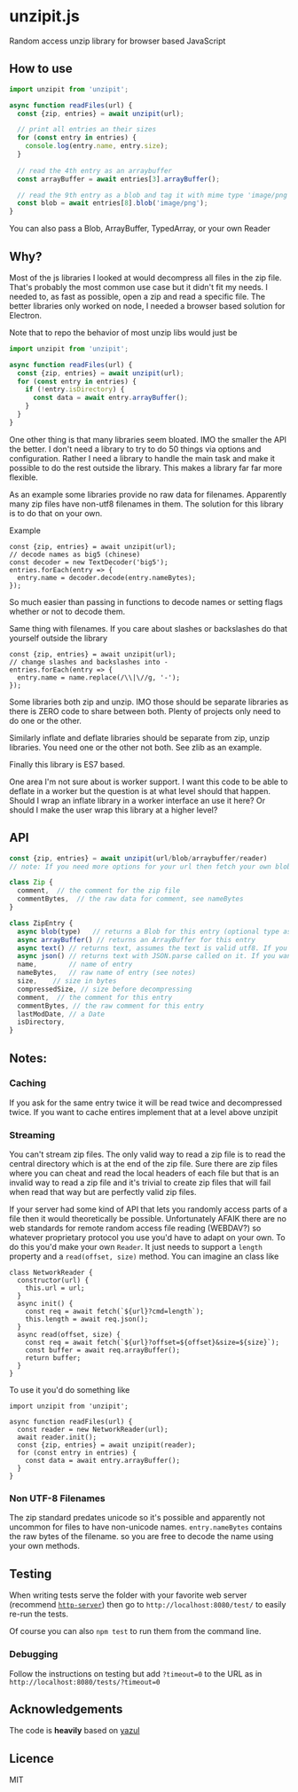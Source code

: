 # unzipit.js

Random access unzip library for browser based JavaScript

## How to use

```js
import unzipit from 'unzipit';

async function readFiles(url) {
  const {zip, entries} = await unzipit(url);

  // print all entries an their sizes
  for (const entry in entries) {
    console.log(entry.name, entry.size);
  }
  
  // read the 4th entry as an arraybuffer
  const arrayBuffer = await entries[3].arrayBuffer();

  // read the 9th entry as a blob and tag it with mime type 'image/png'
  const blob = await entries[8].blob('image/png');
}
```

You can also pass a Blob, ArrayBuffer, TypedArray, or your own Reader

## Why?

Most of the js libraries I looked at would decompress all files in the zip file.
That's probably the most common use case but it didn't fit my needs. I needed
to, as fast as possible, open a zip and read a specific file. The better libraries
only worked on node, I needed a browser based solution for Electron.

Note that to repo the behavior of most unzip libs would just be

```js
import unzipit from 'unzipit';

async function readFiles(url) {
  const {zip, entries} = await unzipit(url);
  for (const entry in entries) {
    if (!entry.isDirectory) {
      const data = await entry.arrayBuffer();
    }
  }
}
```

One other thing is that many libraries seem bloated. IMO the smaller the API the better.
I don't need a library to try to do 50 things via options and configuration. Rather I need
a library to handle the main task and make it possible to do the rest outside the library.
This makes a library far far more flexible.

As an example some libraries provide no raw data for filenames. Apparently many zip files
have non-utf8 filenames in them. The solution for this library is to do that on your own.

Example

    const {zip, entries} = await unzipit(url);
    // decode names as big5 (chinese)
    const decoder = new TextDecoder('big5');
    entries.forEach(entry => {
      entry.name = decoder.decode(entry.nameBytes);
    });
    
So much easier than passing in functions to decode names or setting flags whether or not to decode them.

Same thing with filenames. If you care about slashes or backslashes do that yourself outside the library

    const {zip, entries} = await unzipit(url);
    // change slashes and backslashes into -
    entries.forEach(entry => {
      entry.name = name.replace(/\\|\//g, '-');
    });

Some libraries both zip and unzip.
IMO those should be separate libraries as there is ZERO code to share between
both. Plenty of projects only need to do one or the other.

Similarly inflate and deflate libraries should be separate from zip, unzip libraries.
You need one or the other not both. See zlib as an example.

Finally this library is ES7 based.

One area I'm not sure about is worker support. I want this code to be able
to deflate in a worker but the question is at what level should that happen.
Should I wrap an inflate library in a worker interface an use it here?
Or should I make the user wrap this library at a higher level?

## API

```js
const {zip, entries} = await unzipit(url/blob/arraybuffer/reader)
// note: If you need more options for your url then fetch your own blob and pass the blob in
```

```js
class Zip {
  comment,  // the comment for the zip file
  commentBytes,  // the raw data for comment, see nameBytes
}
```

```js
class ZipEntry {
  async blob(type)   // returns a Blob for this entry (optional type as in 'image/jpeg'
  async arrayBuffer() // returns an ArrayBuffer for this entry
  async text() // returns text, assumes the text is valid utf8. If you want more options decode arrayBuffer yourself
  async json() // returns text with JSON.parse called on it. If you want more options decode arrayBuffer yourself
  name,        // name of entry
  nameBytes,   // raw name of entry (see notes)
  size,    // size in bytes
  compressedSize, // size before decompressing
  comment,  // the comment for this entry
  commentBytes, // the raw comment for this entry
  lastModDate, // a Date
  isDirectory,
}
```

## Notes:

### Caching

If you ask for the same entry twice it will be read twice and decompressed twice.
If you want to cache entires implement that at a level above unzipit

### Streaming

You can't stream zip files. The only valid way to read a zip file is to read the
central directory which is at the end of the zip file. Sure there are zip files
where you can cheat and read the local headers of each file but that is an invalid
way to read a zip file and it's trivial to create zip files that will fail when
read that way but are perfectly valid zip files.

If your server had some kind of API that lets you randomly access parts of a file
then it would theoretically be possible. Unfortunately AFAIK there are no web standards
for remote random access file reading (WEBDAV?) so whatever proprietary protocol you use you'd
have to adapt on your own. To do this you'd make your own `Reader`. It just needs to support
a `length` property and a `read(offset, size)` method. You can imagine an class like

```
class NetworkReader {
  constructor(url) {
    this.url = url;
  }
  async init() {
    const req = await fetch(`${url}?cmd=length`);
    this.length = await req.json();
  }
  async read(offset, size) {
    const req = await fetch(`${url}?offset=${offset}&size=${size}`);
    const buffer = await req.arrayBuffer();
    return buffer;
  }
}
```

To use it you'd do something like

```
import unzipit from 'unzipit';

async function readFiles(url) {
  const reader = new NetworkReader(url);
  await reader.init();
  const {zip, entries} = await unzipit(reader);
  for (const entry in entries) {
    const data = await entry.arrayBuffer();
  }
}
``` 

### Non UTF-8 Filenames

The zip standard predates unicode so it's possible and apparently not uncommon for files
to have non-unicode names. `entry.nameBytes` contains the raw bytes of the filename.
so you are free to decode the name using your own methods.

## Testing

When writing tests serve the folder with your favorite web server (recommend [`http-server`](https://www.npmjs.com/package/http-server))
then go to `http://localhost:8080/test/` to easily re-run the tests.

Of course you can also `npm test` to run them from the command line.

### Debugging 

Follow the instructions on testing but add  `?timeout=0` to the URL as in `http://localhost:8080/tests/?timeout=0`

## Acknowledgements

The code is **heavily** based on [yazul](https://github.com/thejoshwolfe/yauzl)

## Licence

MIT
